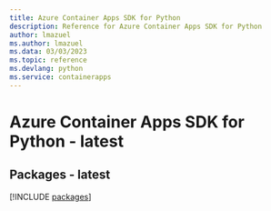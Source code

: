 ```yaml
---
title: Azure Container Apps SDK for Python
description: Reference for Azure Container Apps SDK for Python
author: lmazuel
ms.author: lmazuel
ms.data: 03/03/2023
ms.topic: reference
ms.devlang: python
ms.service: containerapps
---
```

# Azure Container Apps SDK for Python - latest
## Packages - latest
[!INCLUDE [packages](container-apps-index.md)]